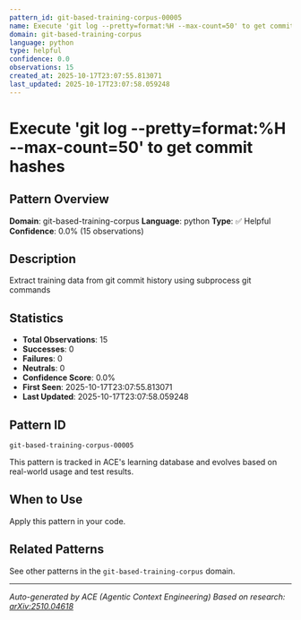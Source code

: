 ```yaml
---
pattern_id: git-based-training-corpus-00005
name: Execute 'git log --pretty=format:%H --max-count=50' to get commit hashes
domain: git-based-training-corpus
language: python
type: helpful
confidence: 0.0
observations: 15
created_at: 2025-10-17T23:07:55.813071
last_updated: 2025-10-17T23:07:58.059248
---
```

# Execute 'git log --pretty=format:%H --max-count=50' to get commit hashes

## Pattern Overview

**Domain**: git-based-training-corpus
**Language**: python
**Type**: ✅ Helpful
**Confidence**: 0.0% (15 observations)

## Description

Extract training data from git commit history using subprocess git commands

## Statistics

- **Total Observations**: 15
- **Successes**: 0
- **Failures**: 0
- **Neutrals**: 0
- **Confidence Score**: 0.0%
- **First Seen**: 2025-10-17T23:07:55.813071
- **Last Updated**: 2025-10-17T23:07:58.059248

## Pattern ID

```
git-based-training-corpus-00005
```

This pattern is tracked in ACE's learning database and evolves based on real-world usage and test results.

## When to Use

Apply this pattern in your code.

## Related Patterns

See other patterns in the `git-based-training-corpus` domain.

---

*Auto-generated by ACE (Agentic Context Engineering)*
*Based on research: [arXiv:2510.04618](https://arxiv.org/abs/2510.04618)*

